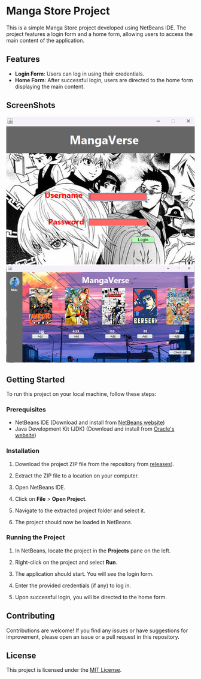 # Manga Store Project

This is a simple Manga Store project developed using NetBeans IDE. The project features a login form and a home form, allowing users to access the main content of the application.

## Features

- **Login Form**: Users can log in using their credentials.
- **Home Form**: After successful login, users are directed to the home form displaying the main content.


## ScreenShots
![Manga Store Login](Images/login.png)
![Manga Store Home](Images/home.png)



## Getting Started

To run this project on your local machine, follow these steps:

### Prerequisites

- NetBeans IDE (Download and install from [NetBeans website](https://netbeans.apache.org/download/index.html))
- Java Development Kit (JDK) (Download and install from [Oracle's website](https://www.oracle.com/java/technologies/javase-downloads.html))

### Installation

1. Download the project ZIP file from the repository from [releases]([https://netbeans.apache.org/download/index.html](https://github.com/simplehima/MangaVerse/releases/tag/v1.0.0))).

2. Extract the ZIP file to a location on your computer.

3. Open NetBeans IDE.

4. Click on **File** > **Open Project**.

5. Navigate to the extracted project folder and select it.

6. The project should now be loaded in NetBeans.

### Running the Project

1. In NetBeans, locate the project in the **Projects** pane on the left.

2. Right-click on the project and select **Run**.

3. The application should start. You will see the login form.

4. Enter the provided credentials (if any) to log in.

5. Upon successful login, you will be directed to the home form.

## Contributing

Contributions are welcome! If you find any issues or have suggestions for improvement, please open an issue or a pull request in this repository.

## License

This project is licensed under the [MIT License](LICENSE).
